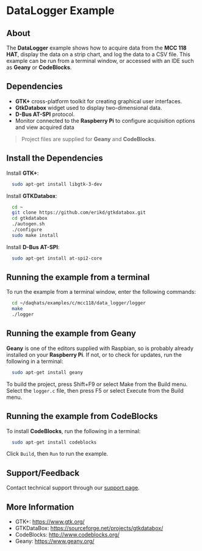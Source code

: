 # DataLogger Example

## About
The **DataLogger** example shows how to acquire data from the **MCC 118 HAT**, display the data on 
a strip chart, and log the data to a CSV file. 
This example can be run from a terminal window, or accessed with an IDE such as **Geany** or **CodeBlocks**. 

## Dependencies
- **GTK+** cross-platform toolkit for creating graphical user interfaces.
- **GtkDatabox** widget used to display two-dimensional data.
- **D-Bus AT-SPI** protocol.
- Monitor connected to the **Raspberry Pi** to configure acquisition options and view acquired data 
 
 > Project files are supplied for **Geany** and **CodeBlocks**. 

## Install the Dependencies
Install **GTK+**: 
  ```sh
    sudo apt-get install libgtk-3-dev
  ```
Install **GTKDatabox**:
  ```sh
    cd ~
    git clone https://github.com/erikd/gtkdatabox.git
    cd gtkdatabox
    ./autogen.sh
    ./configure
    sudo make install
  ```
Install **D-Bus AT-SPI**:
  ```sh
    sudo apt-get install at-spi2-core
  ```
## Running the example from a terminal
To run the example from a terminal window, enter the following commands:
  ```sh
    cd ~/daqhats/examples/c/mcc118/data_logger/logger
    make
    ./logger
  ```
## Running the example from Geany
**Geany** is one of the editors supplied with Raspbian, so is probably already installed on your
**Raspberry Pi**. If not, or to check for updates, run the following in a terminal:
  ```sh
    sudo apt-get install geany
  ```
To build the project, press Shift+F9 or select Make from the Build menu. Select the `logger.c` 
file, then press F5 or select Execute from the Build menu.

## Running the example from CodeBlocks
To install **CodeBlocks**, run the following in a terminal:
  ```sh
    sudo apt-get install codeblocks
  ```
Click `Build`, then `Run` to run the example.

## Support/Feedback
Contact technical support through our [support page](https://www.mccdaq.com/support/support_form.aspx). 

## More Information
- GTK+: https://www.gtk.org/ 
- GTKDataBox: https://sourceforge.net/projects/gtkdatabox/
- CodeBlocks: http://www.codeblocks.org/
- Geany: https://www.geany.org/